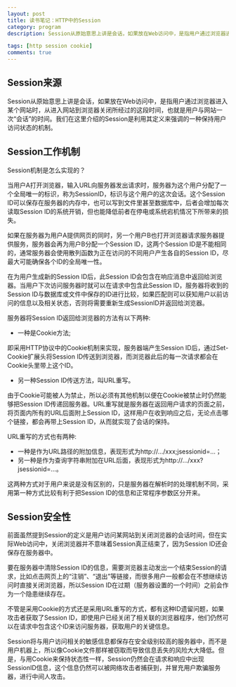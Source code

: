 ```yaml
---
layout: post
title: 读书笔记：HTTP中的Session
category: program
description: Session从原始意思上讲是会话，如果放在Web访问中，是指用户通过浏览器进入某个网站时，从进入网站到浏览器关闭所经过的这段时间，也就是用户与网站一次“会话”的时间。我们在这里介绍的Session是利用其定义来强调的一种保持用户访问状态的机制。

tags: [http session cookie]
comments: true
---
```


## **Session来源**

Session从原始意思上讲是会话，如果放在Web访问中，是指用户通过浏览器进入某个网站时，从进入网站到浏览器关闭所经过的这段时间，也就是用户与网站一次“会话”的时间。我们在这里介绍的Session是利用其定义来强调的一种保持用户访问状态的机制。

## **Session工作机制**

Session机制是怎么实现的？

当用户A打开浏览器，输入URL向服务器发出请求时，服务器为这个用户分配了一个全局唯一的标识，称为SessionID，标识与这个用户的这次会话。这个Session ID可以保存在服务器的内存中，也可以写到文件里甚至数据库中，后者会增加每次读取Session ID的系统开销，但也能降低前者在停电或系统宕机情况下所带来的损失。

如果在服务器为用户A提供网页的同时，另一个用户B也打开浏览器请求服务器提供服务，服务器会再为用户B分配一个Session ID，这两个Session ID是不能相同的，通常服务器会使用散列函数为正在访问的不同用户产生各自的Session ID，尽最大可能确保各个ID的全局唯一性。

在为用户生成新的Session ID后，此Session ID会包含在响应消息中返回给浏览器。当用户下次访问服务器时就可以在请求中包含此Session ID，服务器将收到的Session ID与数据库或文件中保存的ID进行比较，如果匹配则可以获知用户以前访问的信息以及相关状态，否则将需要重新生成SessionID并返回给浏览器。

服务器将Session ID返回给浏览器的方法有以下两种:

* 一种是Cookie方法;

即采用HTTP协议中的Cookie机制来实现，服务器端产生Session ID后，通过Set-Cookie扩展头将Session ID传送到浏览器，而浏览器此后的每一次请求都会在Cookie头里带上这个ID。

* 另一种Session ID传送方法，叫URL重写。

由于Cookie可能被人为禁止，所以必须有其他机制以便在Cookie被禁止时仍然能够把Session ID传递回服务器。URL重写就是服务器在返回用户请求的页面之前，将页面内所有的URL后面附上Session ID，这样用户在收到响应之后，无论点击哪个链接，都会再带上Session ID，从而就实现了会话的保持。

URL重写的方式也有两种:

* 一种是作为URL路径的附加信息，表现形式为http://.../xxx;jsessionid=...；
* 另一种是作为查询字符串附加在URL后面，表现形式为http://.../xxx?jsessionid=...。

这两种方式对于用户来说是没有区别的，只是服务器在解析时的处理机制不同，采用第一种方式比较有利于把Session ID的信息和正常程序参数区分开来。

## **Session安全性**

前面虽然提到Session的定义是用户访问某网站到关闭浏览器的会话时间，但在实际Web访问中，关闭浏览器并不意味着Session真正结束了，因为Session ID还会保存在服务器中。

要在服务器中清除Session ID的信息，需要浏览器主动发出一个结束Session的请求，比如点击网页上的“注销”、“退出”等链接，而很多用户一般都会在不想继续访问时直接关闭浏览器，所以Session ID在过期（服务器设置的一个时间）之前会作为一个隐患继续存在。

不管是采用Cookie的方式还是采用URL重写的方式，都有这种ID遗留问题，如果攻击者获取了Session ID，即使用户已经关闭了相关联的浏览器程序，他们仍然可以在请求中包含这个ID来访问服务器，获取用户的关键信息。

Session将与用户访问相关的敏感信息都保存在安全级别较高的服务器中，而不是用户机器上，所以像Cookie文件那样被窃取而导致信息丢失的风险大大降低。但是，与用Cookie来保持状态性一样，Session仍然会在请求和响应中出现SessionID信息，这个信息仍然可以被网络攻击者捕获到，并冒充用户欺骗服务器，进行中间人攻击。